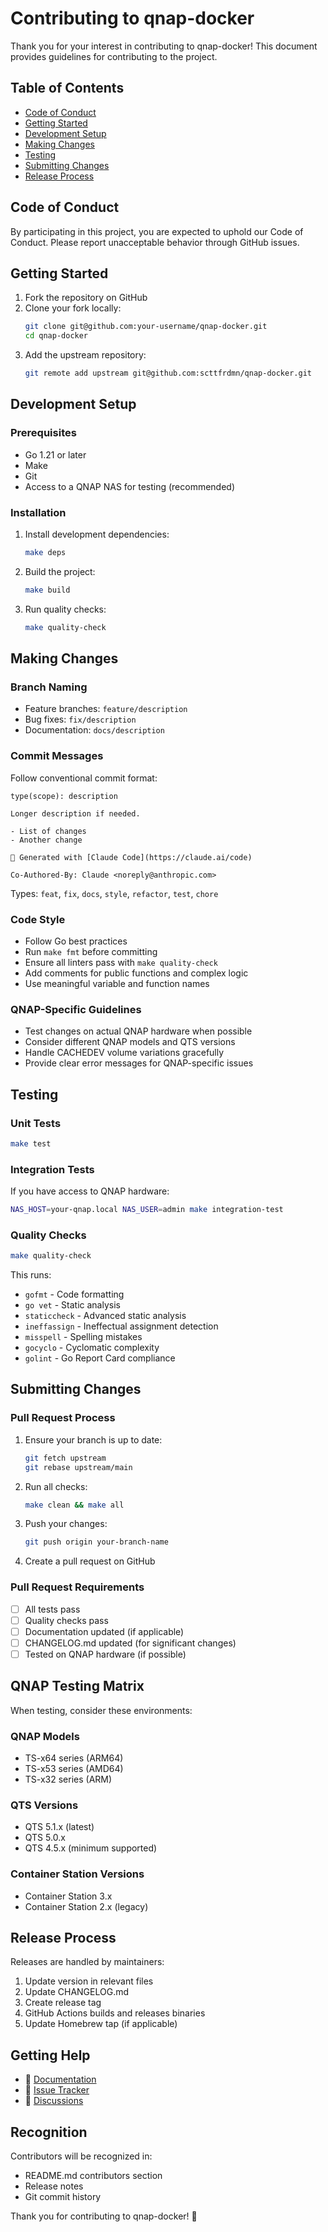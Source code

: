 # Contributing to qnap-docker

Thank you for your interest in contributing to qnap-docker! This document provides guidelines for contributing to the project.

## Table of Contents

- [Code of Conduct](#code-of-conduct)
- [Getting Started](#getting-started)
- [Development Setup](#development-setup)
- [Making Changes](#making-changes)
- [Testing](#testing)
- [Submitting Changes](#submitting-changes)
- [Release Process](#release-process)

## Code of Conduct

By participating in this project, you are expected to uphold our Code of Conduct. Please report unacceptable behavior through GitHub issues.

## Getting Started

1. Fork the repository on GitHub
2. Clone your fork locally:
   ```bash
   git clone git@github.com:your-username/qnap-docker.git
   cd qnap-docker
   ```
3. Add the upstream repository:
   ```bash
   git remote add upstream git@github.com:scttfrdmn/qnap-docker.git
   ```

## Development Setup

### Prerequisites

- Go 1.21 or later
- Make
- Git
- Access to a QNAP NAS for testing (recommended)

### Installation

1. Install development dependencies:
   ```bash
   make deps
   ```

2. Build the project:
   ```bash
   make build
   ```

3. Run quality checks:
   ```bash
   make quality-check
   ```

## Making Changes

### Branch Naming

- Feature branches: `feature/description`
- Bug fixes: `fix/description`
- Documentation: `docs/description`

### Commit Messages

Follow conventional commit format:
```
type(scope): description

Longer description if needed.

- List of changes
- Another change

🤖 Generated with [Claude Code](https://claude.ai/code)

Co-Authored-By: Claude <noreply@anthropic.com>
```

Types: `feat`, `fix`, `docs`, `style`, `refactor`, `test`, `chore`

### Code Style

- Follow Go best practices
- Run `make fmt` before committing
- Ensure all linters pass with `make quality-check`
- Add comments for public functions and complex logic
- Use meaningful variable and function names

### QNAP-Specific Guidelines

- Test changes on actual QNAP hardware when possible
- Consider different QNAP models and QTS versions
- Handle CACHEDEV volume variations gracefully
- Provide clear error messages for QNAP-specific issues

## Testing

### Unit Tests

```bash
make test
```

### Integration Tests

If you have access to QNAP hardware:

```bash
NAS_HOST=your-qnap.local NAS_USER=admin make integration-test
```

### Quality Checks

```bash
make quality-check
```

This runs:
- `gofmt` - Code formatting
- `go vet` - Static analysis
- `staticcheck` - Advanced static analysis
- `ineffassign` - Ineffectual assignment detection
- `misspell` - Spelling mistakes
- `gocyclo` - Cyclomatic complexity
- `golint` - Go Report Card compliance

## Submitting Changes

### Pull Request Process

1. Ensure your branch is up to date:
   ```bash
   git fetch upstream
   git rebase upstream/main
   ```

2. Run all checks:
   ```bash
   make clean && make all
   ```

3. Push your changes:
   ```bash
   git push origin your-branch-name
   ```

4. Create a pull request on GitHub

### Pull Request Requirements

- [ ] All tests pass
- [ ] Quality checks pass
- [ ] Documentation updated (if applicable)
- [ ] CHANGELOG.md updated (for significant changes)
- [ ] Tested on QNAP hardware (if possible)

## QNAP Testing Matrix

When testing, consider these environments:

### QNAP Models
- TS-x64 series (ARM64)
- TS-x53 series (AMD64)
- TS-x32 series (ARM)

### QTS Versions
- QTS 5.1.x (latest)
- QTS 5.0.x
- QTS 4.5.x (minimum supported)

### Container Station Versions
- Container Station 3.x
- Container Station 2.x (legacy)

## Release Process

Releases are handled by maintainers:

1. Update version in relevant files
2. Update CHANGELOG.md
3. Create release tag
4. GitHub Actions builds and releases binaries
5. Update Homebrew tap (if applicable)

## Getting Help

- 📖 [Documentation](docs/)
- 🐛 [Issue Tracker](https://github.com/scttfrdmn/qnap-docker/issues)
- 💬 [Discussions](https://github.com/scttfrdmn/qnap-docker/discussions)

## Recognition

Contributors will be recognized in:
- README.md contributors section
- Release notes
- Git commit history

Thank you for contributing to qnap-docker! 🎉